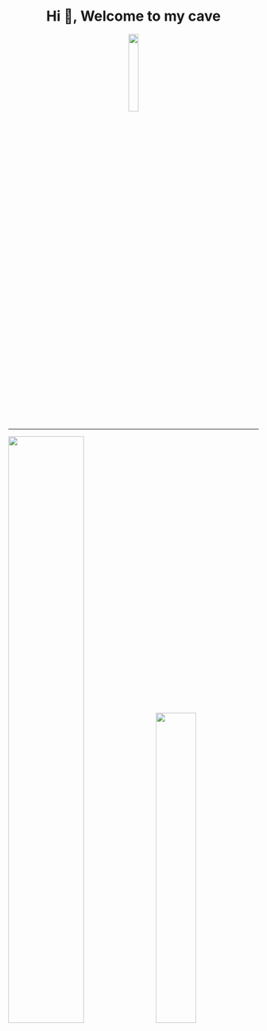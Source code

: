 <h1 align="center"> Hi 👋, Welcome to my cave </h1> 

<div class='container1' align="center">
<img style="height: auto; width: 20%;" class="img" src="https://komarev.com/ghpvc/?username=ZzCry12&color=dc143c&label=Visitas+al+perfil" /></div>

<hr>
<div class='container'>
<img style="height: auto; width: 55%;" class="img" src="https://github-readme-stats.vercel.app/api?username=ZzCry12&show_icons=true&theme=onedark" />
&nbsp;
&nbsp;
<img style="height: auto; width: 40%;" class="img" src="https://github-readme-stats.vercel.app/api/top-langs/?username=ZzCry12&theme=onedark&langs_count=8&layout=compact" /></div>
</div>
